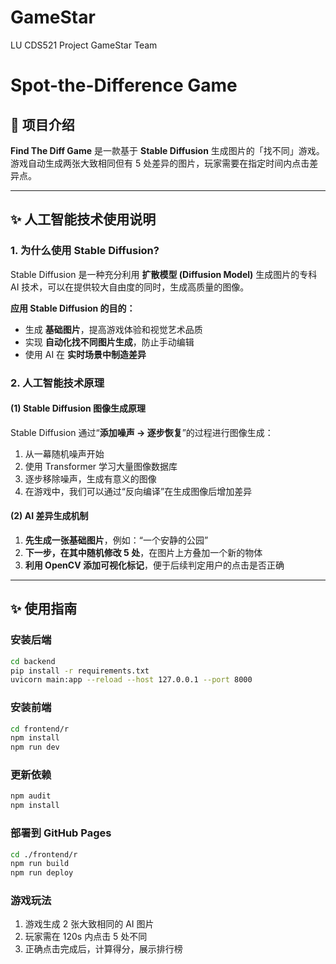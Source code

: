 # GameStar

LU CDS521 Project GameStar Team

# Spot-the-Difference Game

## 🌟 项目介绍

**Find The Diff Game** 是一款基于 **Stable Diffusion** 生成图片的「找不同」游戏。游戏自动生成两张大致相同但有 5
处差异的图片，玩家需要在指定时间内点击差异点。

---

## ✨ 人工智能技术使用说明

### **1. 为什么使用 Stable Diffusion?**

Stable Diffusion 是一种充分利用 **扩散模型 (Diffusion Model)** 生成图片的专科 AI 技术，可以在提供较大自由度的同时，生成高质量的图像。

**应用 Stable Diffusion 的目的：**

- 生成 **基础图片**，提高游戏体验和视觉艺术品质
- 实现 **自动化找不同图片生成**，防止手动编辑
- 使用 AI 在 **实时场景中制造差异**

### **2. 人工智能技术原理**

#### **(1) Stable Diffusion 图像生成原理**

Stable Diffusion 通过“**添加噪声 → 逐步恢复**”的过程进行图像生成：

1. 从一幕随机噪声开始
2. 使用 Transformer 学习大量图像数据库
3. 逐步移除噪声，生成有意义的图像
4. 在游戏中，我们可以通过“反向编译”在生成图像后增加差异

#### **(2) AI 差异生成机制**

1. **先生成一张基础图片**，例如：“一个安静的公园”
2. **下一步，在其中随机修改 5 处**，在图片上方叠加一个新的物体
3. **利用 OpenCV 添加可视化标记**，便于后续判定用户的点击是否正确

---

## ✨ 使用指南

### **安装后端**

```bash
cd backend
pip install -r requirements.txt
uvicorn main:app --reload --host 127.0.0.1 --port 8000
```

### **安装前端**

```bash
cd frontend/r
npm install
npm run dev
```

### **更新依赖**

```bash
npm audit
npm install
```

### **部署到 GitHub Pages**

```bash
cd ./frontend/r
npm run build
npm run deploy
```

### **游戏玩法**

1. 游戏生成 2 张大致相同的 AI 图片
2. 玩家需在 120s 内点击 5 处不同
3. 正确点击完成后，计算得分，展示排行榜
